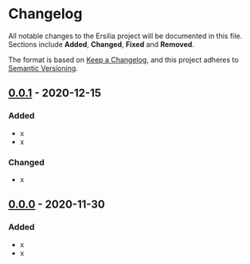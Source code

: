 # Changelog

All notable changes to the Ersilia project will be documented in this file. Sections include **Added**, **Changed**, **Fixed** and **Removed**.

The format is based on [Keep a Changelog](https://keepachangelog.com/en/1.0.0/),
and this project adheres to [Semantic Versioning](https://semver.org/spec/v2.0.0.html).

## [0.0.1] - 2020-12-15

### Added
- x
- x

### Changed
- x

## [0.0.0] - 2020-11-30

### Added
- x
- x

[0.0.1]: https://github.com/olivierlacan/keep-a-changelog/compare/v0.0.0...v0.0.1
[0.0.0]: https://github.com/olivierlacan/keep-a-changelog/releases/tag/v0.0.1
